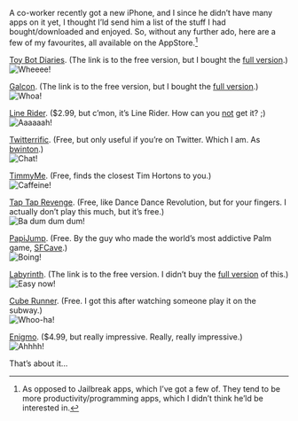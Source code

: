 <!--
.. title: iPhone games…
.. date: 2008-09-24 13:58:51
.. author: Blake Winton
.. tags: itouch, games
-->

A co-worker recently got a new iPhone, and I since he didn’t have many
apps on it yet, I thought I’ld send him a list of the stuff I had
bought/downloaded and enjoyed.  So, without any further ado, here are
a few of my favourites, all available on the AppStore.[^appstore]

[Toy Bot Diaries](
http://phobos.apple.com/WebObjects/MZStore.woa/wa/viewSoftware?id=288337432&mt=8
).  (The link is to the free version, but I bought the [full version](
http://phobos.apple.com/WebObjects/MZStore.woa/wa/viewSoftware?id=287747021&mt=8
).)<br/>
![Wheeee!](/images/blake/iTouch/ToyBot.png)

[Galcon](
http://phobos.apple.com/WebObjects/MZStore.woa/wa/viewSoftware?id=290775344&mt=8).
(The link is to the free version, but I bought the [full version](
http://phobos.apple.com/WebObjects/MZStore.woa/wa/viewSoftware?id=285820845&mt=8
).)<br/>
![Whoa!](/images/blake/iTouch/Galcon.png)

[Line Rider](
http://phobos.apple.com/WebObjects/MZStore.woa/wa/viewSoftware?id=290807369&mt=8
).  ($2.99, but c’mon, it’s Line Rider.  How can you <u>not</u> get
it?  ;)<br/>
![Aaaaaah!](/images/blake/iTouch/LineRider.png)

[Twitterrific](
http://phobos.apple.com/WebObjects/MZStore.woa/wa/viewSoftware?id=284540316&mt=8).
(Free, but only useful if you’re on Twitter.  Which I am.  As
[bwinton]( http://www.twitter.com/bwinton/ ).)<br/>
![Chat!](/images/blake/iTouch/Twitterrific.png)

[TimmyMe](
http://phobos.apple.com/WebObjects/MZStore.woa/wa/viewSoftware?id=285921640&mt=8
).  (Free, finds the closest Tim Hortons to you.)<br/>
![Caffeine!](/images/blake/iTouch/TimmyMe.png)

[Tap Tap Revenge](
http://phobos.apple.com/WebObjects/MZStore.woa/wa/viewSoftware?id=284972147&mt=8
).  (Free, like Dance Dance Revolution, but for your fingers.  I
actually don’t play this much, but it’s free.)<br/>
![Ba dum dum dum!](/images/blake/iTouch/TapTap.png)

[PapiJump](
http://phobos.apple.com/WebObjects/MZStore.woa/wa/viewSoftware?id=285800495&mt=8
).  (Free.  By the guy who made the world’s most addictive Palm game,
[SFCave]( http://www.sfcave.com/palm.php ).)<br/>
![Boing!](/images/blake/iTouch/PapiJump.png)

[Labyrinth](
http://phobos.apple.com/WebObjects/MZStore.woa/wa/viewSoftware?id=284940503&mt=8).
(The link is to the free version.  I didn’t buy the [full version](
http://phobos.apple.com/WebObjects/MZStore.woa/wa/viewSoftware?id=284571899&mt=8
) of this.)<br/>
![Easy now!](/images/blake/iTouch/Labyrinth.png)

[Cube Runner](
http://phobos.apple.com/WebObjects/MZStore.woa/wa/viewSoftware?id=284596345&mt=8
).  (Free.  I got this after watching someone play it on the subway.)<br/>
![Whoo-ha!](/images/blake/iTouch/CubeRunner.png)

[Enigmo](
http://phobos.apple.com/WebObjects/MZStore.woa/wa/viewSoftware?id=281736535&mt=8
).  ($4.99, but really impressive.  Really, really impressive.)<br/>
![Ahhhh!](/images/blake/iTouch/Enigmo.png)


That’s about it…
[^appstore]: As opposed to Jailbreak apps, which I’ve got a few of.  They tend to be more productivity/programming apps, which I didn’t think he’ld be interested in.

